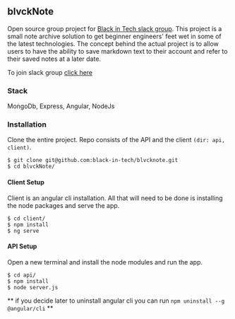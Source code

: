 ## blvckNote
Open source group project for [Black in Tech slack group]('https://blackintech.slack.com/join/shared_invite/enQtMzY4OTA2NTYxNDc0LWM4NzZmYmFlZTc1MDg0MTVhNThjMDRlYTZkOGQ1MTZhYTBkOGMzZGVhM2VjYzVlYjdlNTA1NWI2N2NjMTQ4MmM'). This project is a small note archive solution to get beginner engineers' feet wet in some of the latest technologies. The concept behind the actual project is to allow users to have the ability to save markdown text to their account and refer to their saved notes at a later date. 

To join slack group [click here]('https://blackintech.slack.com/join/shared_invite/enQtMzY4OTA2NTYxNDc0LWM4NzZmYmFlZTc1MDg0MTVhNThjMDRlYTZkOGQ1MTZhYTBkOGMzZGVhM2VjYzVlYjdlNTA1NWI2N2NjMTQ4MmM')

### Stack
MongoDb, Express, Angular, NodeJs

### Installation

Clone the entire project. Repo consists of the API and the client `(dir: api, client)`. 

```
$ git clone git@github.com:black-in-tech/blvcknote.git
$ cd blvckNote/
```

#### Client Setup

Client is an angular cli installation. All that will need to be done is installing the node packages and serve the app.

```
$ cd client/
$ npm install
$ ng serve
```

#### API Setup

Open a new terminal and install the node modules and run the app.

```
$ cd api/
$ npm install
$ node server.js
```

** if you decide later to uninstall angular cli you can run `npm uninstall --g @angular/cli` **
